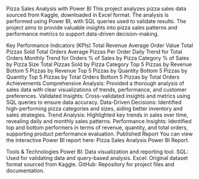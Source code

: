 Pizza Sales Analysis with Power BI
This project analyzes pizza sales data sourced from Kaggle, downloaded in Excel format. The analysis is performed using Power BI, with SQL queries used to validate results. The project aims to provide valuable insights into pizza sales patterns and performance metrics to support data-driven decision-making.

Key Performance Indicators (KPIs)
Total Revenue
Average Order Value
Total Pizzas Sold
Total Orders
Average Pizzas Per Order
Daily Trend for Total Orders
Monthly Trend for Orders
% of Sales by Pizza Category
% of Sales by Pizza Size
Total Pizzas Sold by Pizza Category
Top 5 Pizzas by Revenue
Bottom 5 Pizzas by Revenue
Top 5 Pizzas by Quantity
Bottom 5 Pizzas by Quantity
Top 5 Pizzas by Total Orders
Bottom 5 Pizzas by Total Orders
Achievements
Comprehensive Analysis: Provided a thorough analysis of sales data with clear visualizations of trends, performance, and customer preferences.
Validated Insights: Cross-validated insights and metrics using SQL queries to ensure data accuracy.
Data-Driven Decisions: Identified high-performing pizza categories and sizes, aiding better inventory and sales strategies.
Trend Analysis: Highlighted key trends in sales over time, revealing daily and monthly sales patterns.
Performance Insights: Identified top and bottom performers in terms of revenue, quantity, and total orders, supporting product performance evaluation.
Published Report
You can view the interactive Power BI report here: Pizza Sales Analysis Power BI Report.

Tools & Technologies
Power BI: Data visualization and reporting tool.
SQL: Used for validating data and query-based analysis.
Excel: Original dataset format sourced from Kaggle.
GitHub: Repository for project files and documentation.
